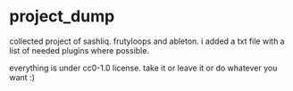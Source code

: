 # project_dump
collected project of sashliq. frutyloops and ableton. i added a txt file with a list of needed plugins where possible.

everything is under cc0-1.0 license. take it or leave it or do 
whatever 
you want :)
